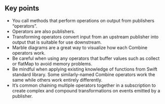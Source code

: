 ## Key points

- You call methods that perform operations on output from publishers “operators”.
- Operators are also publishers.
- Transforming operators convert input from an upstream publisher into output that is suitable for use downstream.
- Marble diagrams are a great way to visualize how each Combine operators work.
- Be careful when using any operators that buffer values such as collect or flatMap to avoid memory problems.
- Be mindful when applying existing knowledge of functions from Swift standard library. Some similarly-named Combine operators work the same while others work entirely differently.
- It’s common chaining multiple operators together in a subscription to create complex and compound transformations on events emitted by a publisher.
